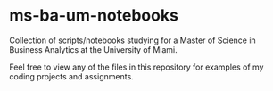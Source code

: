# ms-ba-um-notebooks
Collection of scripts/notebooks studying for a Master of Science in Business Analytics at the University of Miami.

Feel free to view any of the files in this repository for examples of my coding projects and assignments.
